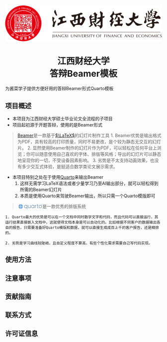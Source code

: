![jxufe](imgs/logos/江西财经大学-logo.svg)

# <center>江西财经大学<br>答辩Beamer模板</center>

为酱菜学子提供方便好用的答辩Beamer形式Quarto模板

## 项目概述​

- 本项目为江西财经大学硕士毕业论文全流程的子项目
- 项目起初源于开题答辩，使用的是Beamer形式

> [Beamer](https://github.com/josephwright/beamer)是一款基于[$\LaTeX$](https://www.latex-project.org/)的幻灯片制作工具
    1. Beamer优势是输出格式为PDF，具有较高的打印质量，同时不易更改，是个较为静态无交互的幻灯片。
    2. 显然使用Beamer制作的幻灯片作为PDF，可以轻松在任何平台上浏览；你可以随意使用自己喜欢的字体、排版等风格；导出的幻灯片可以静态地呈现你的一切，不受设备因素影响。
    3. 劣势是不太支持动画效果，也没有多少交互式体验，是挺适合数学类论文展示需求。

- 本项目特别之处在于使用[Quarto](https://quarto.org/)来输出Beamer
    1. 这样无需学习LaTeX语法或者少量学习乃至AI输出部分，就可以轻松得到所需的Beamer幻灯片
    2. 本质是使用Quarto来驾驶Beamer输出，所以只需一个Quarto模版即可

> <a href="https://quarto.org/"><img src="imgs/logos/quarto.png" style="vertical-align: middle; margin-top: -2px" width="80"></a>是一款优秀的排版系统

    1. Quarto最大的优势是可以在一个文档中同时数学文字和代码，而且代码可以直接运行，其运行结果直接嵌入文档中，这就使得文档本身是可以自动化的。比如根据不同客户的数据输出各自的报告，只需要准备好Quarto模版和数据，就可以直接生成成百上千的客户报告，还是精排的。

    2. 劣势是学习曲线较陡峭，且自定义程度不算高，有些个性化需求需要自己写代码实现。

## 使用方法​

<!-- 指导如何下载模板文件（提供清晰下载路径说明）。
分步讲解在 Word 软件中打开模板及开始撰写论文的操作。​
举例说明如何根据自身内容修改标题、替换文本、插入图表等。​ -->



## 注意事项​

<!-- 提醒用户注意学校格式要求可能存在更新，需及时核对。​
说明模板部分样式若需微调的注意要点及操作方法。​
告知在使用过程中可能遇到的问题及初步解决思路。​ -->

## 贡献指南​

<!-- 鼓励用户对模板提出改进建议、报告格式错误或不规范处。​
说明贡献方式，如提交 Pull Request、在 Issues 中反馈等。​
对贡献者表示感谢并提及贡献会带来的积极影响。​ -->

## 联系方式​

<!-- 留下模板维护者或项目发起人的邮箱等联系方式，方便交流。​ -->

## 许可证信息​

<!-- 说明模板所采用的开源许可证类型及相关权益规定。 -->
